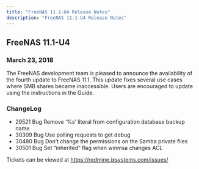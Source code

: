 ```yaml
---
title: "FreeNAS 11.1-U4 Release Notes"
description: "FreeNAS 11.1-U4 Release Notes"
---
```


## FreeNAS 11.1-U4

### March 23, 2018

The FreeNAS development team is pleased to announce the availability of the fourth update to FreeNAS 11.1. This update fixes several use cases where SMB shares became inaccessible. Users are encouraged to update using the instructions in the Guide.

### ChangeLog

+ 29521	Bug	Remove ‘%s’ literal from configuration database backup name
+ 30309	Bug	Use polling requests to get debug
+ 30480	Bug	Don’t change the permissions on the Samba private files
+ 30501	Bug	Set “inherited” flag when winmsa changes ACL

Tickets can be viewed at https://redmine.ixsystems.com/issues/